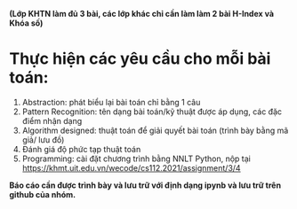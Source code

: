 **(Lớp KHTN làm đủ 3 bài, các lớp khác chỉ cần làm làm 2 bài H-Index và Khóa số)**
# Thực hiện các yêu cầu cho mỗi bài toán:
  1. Abstraction: phát biểu lại bài toán chỉ bằng 1 câu
  2. Pattern Recognition: tên dạng bài toán/kỹ thuật được áp dụng, các đặc điểm nhận dạng
  3. Algorithm designed: thuật toán để giải quyết bài toán (trình bày bằng mã giả/ lưu đồ)
  4. Đánh giá độ phức tạp thuật toán
  5. Programming: cài đặt chương trình bằng NNLT Python, nộp tại https://khmt.uit.edu.vn/wecode/cs112.2021/assignment/3/4

  **Báo cáo cần được trình bày và lưu trữ với định dạng ipynb và lưu trữ trên github của nhóm.**
